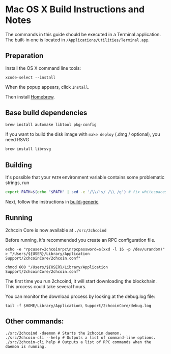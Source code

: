 Mac OS X Build Instructions and Notes
====================================
The commands in this guide should be executed in a Terminal application.
The built-in one is located in `/Applications/Utilities/Terminal.app`.

Preparation
-----------
Install the OS X command line tools:

`xcode-select --install`

When the popup appears, click `Install`.

Then install [Homebrew](https://brew.sh).

Base build dependencies
-----------------------

```bash
brew install automake libtool pkg-config
```

If you want to build the disk image with `make deploy` (.dmg / optional), you need RSVG
```bash
brew install librsvg
```

Building
--------

It's possible that your `PATH` environment variable contains some problematic strings, run
```bash
export PATH=$(echo "$PATH" | sed -e '/\\/!s/ /\\ /g') # fix whitespaces
```

Next, follow the instructions in [build-generic](build-generic.md)

Running
-------

2chcoin Core is now available at `./src/2chcoind`

Before running, it's recommended you create an RPC configuration file.

    echo -e "rpcuser=2chcoinrpc\nrpcpassword=$(xxd -l 16 -p /dev/urandom)" > "/Users/${USER}/Library/Application Support/2chcoinCore/2chcoin.conf"

    chmod 600 "/Users/${USER}/Library/Application Support/2chcoinCore/2chcoin.conf"

The first time you run 2chcoind, it will start downloading the blockchain. This process could take several hours.

You can monitor the download process by looking at the debug.log file:

    tail -f $HOME/Library/Application\ Support/2chcoinCore/debug.log

Other commands:
-------

    ./src/2chcoind -daemon # Starts the 2chcoin daemon.
    ./src/2chcoin-cli --help # Outputs a list of command-line options.
    ./src/2chcoin-cli help # Outputs a list of RPC commands when the daemon is running.
